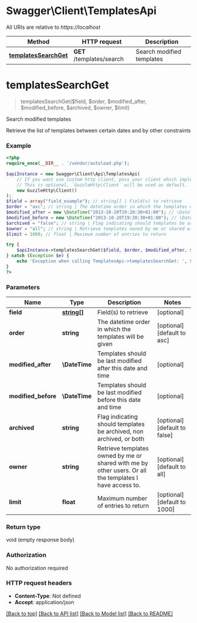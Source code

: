 # Swagger\Client\TemplatesApi

All URIs are relative to *https://localhost*

Method | HTTP request | Description
------------- | ------------- | -------------
[**templatesSearchGet**](TemplatesApi.md#templatesSearchGet) | **GET** /templates/search | Search modified templates


# **templatesSearchGet**
> templatesSearchGet($field, $order, $modified_after, $modified_before, $archived, $owner, $limit)

Search modified templates

Retrieve the list of templates between certain dates and by other constraints

### Example
```php
<?php
require_once(__DIR__ . '/vendor/autoload.php');

$apiInstance = new Swagger\Client\Api\TemplatesApi(
    // If you want use custom http client, pass your client which implements `GuzzleHttp\ClientInterface`.
    // This is optional, `GuzzleHttp\Client` will be used as default.
    new GuzzleHttp\Client()
);
$field = array("field_example"); // string[] | Field(s) to retrieve
$order = "asc"; // string | The datetime order in which the templates will be given
$modified_after = new \DateTime("2013-10-20T19:20:30+01:00"); // \DateTime | Templates should be last modified after this date and time
$modified_before = new \DateTime("2013-10-20T19:20:30+01:00"); // \DateTime | Templates should be last modified before this date and time
$archived = "false"; // string | Flag indicating should templates be archived, non archived, or both
$owner = "all"; // string | Retrieve templates owned by me or shared with me by other users. Or all the templates I have access to.
$limit = 1000; // float | Maximum number of entries to return

try {
    $apiInstance->templatesSearchGet($field, $order, $modified_after, $modified_before, $archived, $owner, $limit);
} catch (Exception $e) {
    echo 'Exception when calling TemplatesApi->templatesSearchGet: ', $e->getMessage(), PHP_EOL;
}
?>
```

### Parameters

Name | Type | Description  | Notes
------------- | ------------- | ------------- | -------------
 **field** | [**string[]**](../Model/string.md)| Field(s) to retrieve | [optional]
 **order** | **string**| The datetime order in which the templates will be given | [optional] [default to asc]
 **modified_after** | **\DateTime**| Templates should be last modified after this date and time | [optional]
 **modified_before** | **\DateTime**| Templates should be last modified before this date and time | [optional]
 **archived** | **string**| Flag indicating should templates be archived, non archived, or both | [optional] [default to false]
 **owner** | **string**| Retrieve templates owned by me or shared with me by other users. Or all the templates I have access to. | [optional] [default to all]
 **limit** | **float**| Maximum number of entries to return | [optional] [default to 1000]

### Return type

void (empty response body)

### Authorization

No authorization required

### HTTP request headers

 - **Content-Type**: Not defined
 - **Accept**: application/json

[[Back to top]](#) [[Back to API list]](../../README.md#documentation-for-api-endpoints) [[Back to Model list]](../../README.md#documentation-for-models) [[Back to README]](../../README.md)


